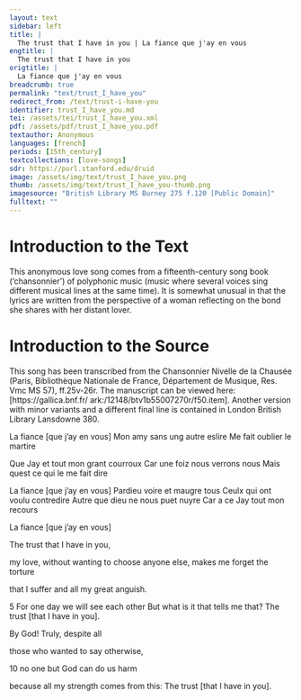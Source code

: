 ```yaml
---
layout: text
sidebar: left
title: |
  The trust that I have in you | La fiance que j'ay en vous
engtitle: |
  The trust that I have in you
origtitle: |
  La fiance que j'ay en vous
breadcrumb: true
permalink: "text/trust_I_have_you"
redirect_from: /text/trust-i-have-you
identifier: trust_I_have_you.md
tei: /assets/tei/trust_I_have_you.xml
pdf: /assets/pdf/trust_I_have_you.pdf
textauthor: Anonymous
languages: [french]
periods: [15th_century]
textcollections: [love-songs]
sdr: https://purl.stanford.edu/druid 
image: /assets/img/text/trust_I_have_you.png
thumb: /assets/img/text/trust_I_have_you-thumb.png
imagesource: "British Library MS Burney 275 f.120 [Public Domain]"
fulltext: ""
---
```




<h1>Introduction to the Text</h1>
<p>This anonymous love song comes from a fifteenth-century song book (‘chansonnier’) of polyphonic music (music where several voices sing different musical lines at the same time). It is somewhat unusual in that the lyrics are written from the perspective of a woman reflecting on the bond she shares with her distant lover.</p>

<h1>Introduction to the Source</h1>
<p>This song has been transcribed from the Chansonnier Nivelle de la Chausée (Paris, Bibliothèque Nationale de France, Département de Musique, Res. Vmc MS 57), ff.25v-26r. The manuscript can be viewed here: [https://gallica.bnf.fr/ ark:/12148/btv1b55007270r/f50.item]. Another version with minor variants and a different final line is contained in London British Library Lansdowne 380.</p>

<p>La fiance [que j’ay en vous] Mon amy sans ung autre eslire Me fait oublier le martire</p>
<p>Que Jay et tout mon grant courroux Car une foiz nous verrons nous Mais quest ce qui le me fait dire</p>
<p>La fiance [que j’ay en vous] Pardieu voire et maugre tous Ceulx qui ont voulu contredire Autre que dieu ne nous puet nuyre Car a ce Jay tout mon recours</p>
<p>La fiance [que j’ay en vous]</p>
<p>The trust that I have in you,</p>
<p>my love, without wanting to choose anyone else, makes me forget the torture</p>
<p>that I suffer and all my great anguish.</p>
<p>5 For one day we will see each other But what is it that tells me that? The trust [that I have in you].</p>
<p>By God! Truly, despite all</p>
<p>those who wanted to say otherwise,</p>
<p>10 no one but God can do us harm</p>
<p>because all my strength comes from this: The trust [that I have in you].</p>
